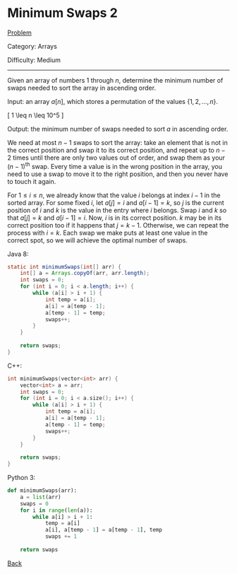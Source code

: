 # Minimum Swaps 2

[Problem](https://www.hackerrank.com/challenges/minimum-swaps-2/problem)

Category: Arrays

Difficulty: Medium

---

Given an array of numbers 1 through $n$, determine the minimum number of swaps
needed to sort the array in ascending order.

Input: an array $a[n]$, which stores a permutation of the values
$\{1, 2, \ldots, n\}$.

\[ 1 \leq n \leq 10^5 \]

Output: the minimum number of swaps needed to sort $a$ in ascending order.

We need at most $n - 1$ swaps to sort the array: take an element that is not in
the correct position and swap it to its correct position, and repeat up to
$n - 2$ times until there are only two values out of order, and swap them as
your $(n - 1)^{\text{th}}$ swap. Every time a value is in the wrong position
in the array, you need to use a swap to move it to the right position, and then
you never have to touch it again.

For $1 \leq i \leq n$, we already know that the value $i$ belongs at index
$i - 1$ in the sorted array. For some fixed $i$, let $a[j] = i$ and
$a[i - 1] = k$, so $j$ is the current position of $i$ and $k$ is the value in
the entry where $i$ belongs. Swap $i$ and $k$ so that $a[j] = k$ and
$a[i - 1] = i$. Now, $i$ is in its correct position. $k$ may be in its correct
position too if it happens that $j = k - 1$. Otherwise, we can repeat the
process with $i = k$. Each swap we make puts at least one value in the correct
spot, so we will achieve the optimal number of swaps.

Java 8:
```java
static int minimumSwaps(int[] arr) {
    int[] a = Arrays.copyOf(arr, arr.length);
    int swaps = 0;
    for (int i = 0; i < a.length; i++) {
        while (a[i] > i + 1) {
            int temp = a[i];
            a[i] = a[temp - 1];
            a[temp - 1] = temp;
            swaps++;
        }
    }
    
    return swaps;
}
```

C++:
```cpp
int minimumSwaps(vector<int> arr) {
    vector<int> a = arr;
    int swaps = 0;
    for (int i = 0; i < a.size(); i++) {
        while (a[i] > i + 1) {
            int temp = a[i];
            a[i] = a[temp - 1];
            a[temp - 1] = temp;
            swaps++;
        }
    }
    
    return swaps;
}
```

Python 3:
```python
def minimumSwaps(arr):
    a = list(arr)
    swaps = 0
    for i in range(len(a)):
        while a[i] > i + 1:
            temp = a[i]
            a[i], a[temp - 1] = a[temp - 1], temp
            swaps += 1
            
    return swaps
```

[Back](../../hackerrank.md)
